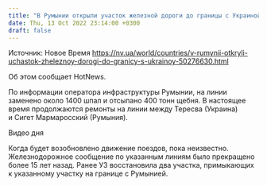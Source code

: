 ```yaml
---
title: "В Румынии открыли участок железной дороги до границы с Украиной"
date: Thu, 13 Oct 2022 23:14:00 +0300
draft: false
---
```

Источник: Новое Время https://nv.ua/world/countries/v-rumynii-otkryli-uchastok-zheleznoy-dorogi-do-granicy-s-ukrainoy-50276630.html


 Об этом сообщает HotNews.

По информации оператора инфраструктуры Румынии, на линии заменено около 1400 шпал и отсыпано 400 тонн щебня. В настоящее время продолжаются ремонты на линии между Тересва (Украина) и Сигет Мармаросский (Румыния).

 Видео дня   

Когда будет возобновлено движение поездов, пока неизвестно. Железнодорожное сообщение по указанным линиям было прекращено более 15 лет назад. Ранее УЗ восстановила два участка, примыкающих к указанному участку на границе с Румынией.

